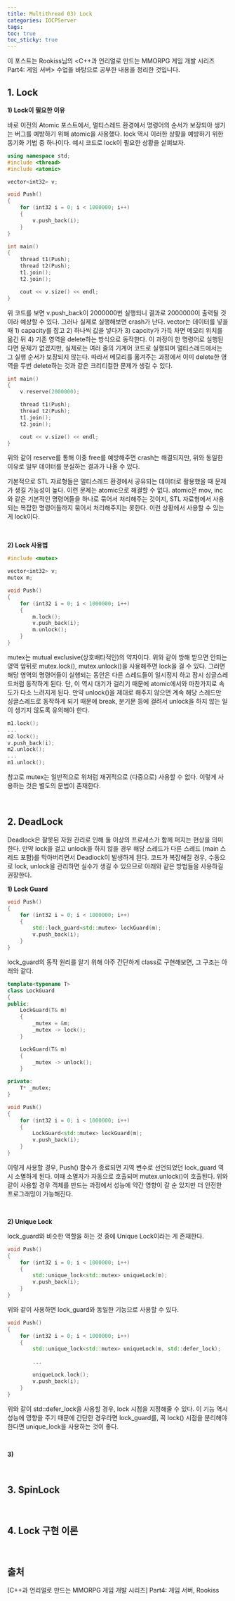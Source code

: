 ```yaml
---
title: Multithread 03) Lock
categories: IOCPServer
tags: 
toc: true
toc_sticky: true
---
```


이 포스트는 Rookiss님의 \<C++과 언리얼로 만드는 MMORPG 게임 개발 시리즈 Part4:  게임 서버> 수업을 바탕으로 공부한 내용을 정리한 것입니다. 

## **1. Lock**

**1) Lock이 필요한 이유**

바로 이전의 Atomic 포스트에서, 멀티스레드 환경에서 명령어의 순서가 보장되아 생기는 버그를 예방하기 위해 atomic을 사용했다. lock 역시 이러한 상황을 예방하기 위한 동기화 기법 중 하나이다. 예시 코드로 lock이 필요한 상황을 살펴보자.

```c++
using namespace std;
#include <thread> 
#include <atomic>

vector<int32> v;

void Push()
{
    for (int32 i = 0; i < 1000000; i++)
    {
        v.push_back(i);
    }
}

int main()
{
    thread t1(Push);
    thread t2(Push);
    t1.join();
    t2.join();

    cout << v.size() << endl;
}
```
위 코드를 보면 v.push_back이 2000000번 실행되니 결과로 2000000이 출력될 것이라 예상할 수 있다. 그러나 실제로 실행해보면 crash가 난다. vector는 데이터를 넣을 때 1) capacity를 잡고 2) 하나씩 값을 넣다가 3) capcity가 가득 차면 메모리 위치를 옮긴 뒤 4) 기존 영역을 delete하는 방식으로 동작한다. 이 과정이 한 명령어로 실행된다면 문제가 없겠지만, 실제로는 여러 줄의 기계어 코드로 실행되며 멀티스레드에서는 그 실행 순서가 보장되지 않는다. 따라서 메모리를 옮겨주는 과정에서 이미 delete한 영역을 두번 delete하는 것과 같은 크리티컬한 문제가 생길 수 있다. 

```c++
int main()
{
    v.reserve(2000000);

    thread t1(Push);
    thread t2(Push);
    t1.join();
    t2.join();

    cout << v.size() << endl;
}
```
위와 같이 reserve를 통해 이중 free를 예방해주면 crash는 해결되지만, 위와 동일한 이유로 일부 데이터를 분실하는 결과가 나올 수 있다.

기본적으로 STL 자료형들은 멀티스레드 환경에서 공유되는 데이터로 활용했을 때 문제가 생길 가능성이 높다. 이런 문제는 atomic으로 해결할 수 없다. atomic은 mov, inc와 같은 기본적인 명령어들을 하나로 묶어서 처리해주는 것이지, STL 자료형에서 사용되는 복잡한 명령어들까지 묶어서 처리해주지는 못한다. 이런 상황에서 사용할 수 있는 게 lock이다. 

<br/>

**2) Lock 사용법**

```c++
#include <mutex>

vector<int32> v;
mutex m;

void Push()
{
    for (int32 i = 0; i < 1000000; i++)
    {
        m.lock();
        v.push_back(i);
        m.unlock();
    }
}
```
mutex는 mutual exclusive(상호배타적인)의 약자이다. 위와 같이 방해 받으면 안되는 영역 앞뒤로 mutex.lock(), mutex.unlock()을 사용해주면 lock을 걸 수 있다. 그러면 해당 영역의 명령어들이 실행되는 동안은 다른 스레드들이 일시정지 하고 잠시 싱글스레드처럼 동작하게 된다. 단, 이 역시 대기가 걸리기 때문에 atomic에서와 마찬가지로 속도가 다소 느려지게 된다. 만약 unlock()을 제대로 해주지 않으면 계속 해당 스레드만 싱글스레드로 동작하게 되기 때문에 break, 분기문 등에 걸려서 unlock을 하지 않는 일이 생기지 않도록 유의해야 한다. 


```c++
m1.lock();
...
m2.lock();
v.push_back(i);
m2.unlock();
...
m1.unlock();
```

참고로 mutex는 일반적으로 위처럼 재귀적으로 (다중으로) 사용할 수 없다. 이렇게 사용하는 것은 별도의 문법이 존재한다. 

<br/>


## **2. DeadLock**

Deadlock은 잘못된 자원 관리로 인해 둘 이상의 프로세스가 함께 퍼지는 현상을 의미한다. 만약 lock을 걸고 unlock을 하지 않을 경우 해당 스레드가 다른 스레드 (main 스레드 포함)를 막아버리면서 Deadlock이 발생하게 된다. 코드가 복잡해질 경우, 수동으로 lock, unlock을 관리하면 실수가 생길 수 있으므로 아래와 같은 방법들을 사용하길 권장한다. 

**1) Lock Guard**

```c++
void Push()
{
    for (int32 i = 0; i < 1000000; i++)
    {
        std::lock_guard<std::mutex> lockGuard(m);
        v.push_back(i);
    }
}
```
lock_guard의 동작 원리를 알기 위해 아주 간단하게 class로 구현해보면, 그 구조는 아래와 같다. 

```c++
template<typename T>
class LockGuard
{
public:
    LockGuard(T& m)
    {
        _mutex = &m;
        _mutex -> lock();
    }

    LockGuard(T& m)
    {
        _mutex -> unlock();
    }

private:
    T* _mutex;
}

void Push()
{
    for (int32 i = 0; i < 1000000; i++)
    {
        LockGuard<std::mutex> lockGuard(m);
        v.push_back(i);
    }
}
```
이렇게 사용할 경우, Push() 함수가 종료되면 지역 변수로 선언되었던 lock_guard 역시 소멸하게 된다. 이때 소멸자가 자동으로 호출되며 mutex.unlock()이 호출된다. 위와 같이 사용할 경우 객체를 만드는 과정에서 성능에 약간 영향이 갈 순 있지만 더 안전한 프로그래밍이 가능해진다. 

<br/>

**2) Unique Lock**

lock_guard와 비슷한 역할을 하는 것 중에 Unique Lock이라는 게 존재한다. 

```c++
void Push()
{
    for (int32 i = 0; i < 1000000; i++)
    {
        std::unique_lock<std::mutex> uniqueLock(m);
        v.push_back(i);
    }
}
```
위와 같이 사용하면 lock_guard와 동일한 기능으로 사용할 수 있다. 

```c++
void Push()
{
    for (int32 i = 0; i < 1000000; i++)
    {
        std::unique_lock<std::mutex> uniqueLock(m, std::defer_lock);
        
        ...

        uniqueLock.lock();
        v.push_back(i);
    }
}
```
위와 같이 std::defer_lock을 사용할 경우, lock 시점을 지정해줄 수 있다. 이 기능 역시 성능에 영향을 주기 때문에 간단한 경우라면 lock_guard를, 꼭 lock() 시점을 분리해야 한다면 unique_lock을 사용하는 것이 좋다. 

<br/>

**3)**

<br/>

## **3. SpinLock**

<br/>

## **4. Lock 구현 이론**

<br/>

## **출처**

[C++과 언리얼로 만드는 MMORPG 게임 개발 시리즈] Part4: 게임 서버, Rookiss
